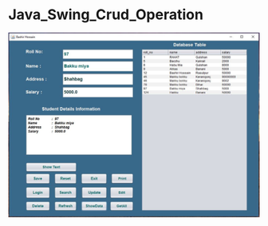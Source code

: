 # Java_Swing_Crud_Operation
<img src="https://github.com/iambashir/Java_Swing_Crud_Operation/blob/main/Java_Swing_Crud_Operation.JPG">

